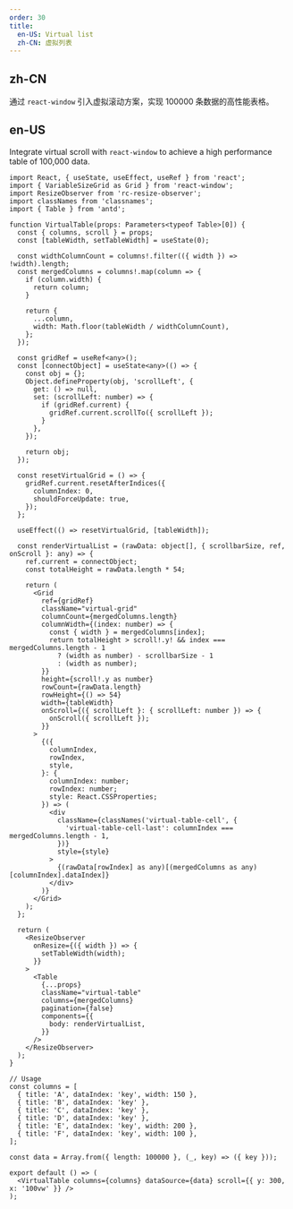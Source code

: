 ```yaml
---
order: 30
title:
  en-US: Virtual list
  zh-CN: 虚拟列表
---
```


## zh-CN

通过 `react-window` 引入虚拟滚动方案，实现 100000 条数据的高性能表格。

## en-US

Integrate virtual scroll with `react-window` to achieve a high performance table of 100,000 data.

```tsx
import React, { useState, useEffect, useRef } from 'react';
import { VariableSizeGrid as Grid } from 'react-window';
import ResizeObserver from 'rc-resize-observer';
import classNames from 'classnames';
import { Table } from 'antd';

function VirtualTable(props: Parameters<typeof Table>[0]) {
  const { columns, scroll } = props;
  const [tableWidth, setTableWidth] = useState(0);

  const widthColumnCount = columns!.filter(({ width }) => !width).length;
  const mergedColumns = columns!.map(column => {
    if (column.width) {
      return column;
    }

    return {
      ...column,
      width: Math.floor(tableWidth / widthColumnCount),
    };
  });

  const gridRef = useRef<any>();
  const [connectObject] = useState<any>(() => {
    const obj = {};
    Object.defineProperty(obj, 'scrollLeft', {
      get: () => null,
      set: (scrollLeft: number) => {
        if (gridRef.current) {
          gridRef.current.scrollTo({ scrollLeft });
        }
      },
    });

    return obj;
  });

  const resetVirtualGrid = () => {
    gridRef.current.resetAfterIndices({
      columnIndex: 0,
      shouldForceUpdate: true,
    });
  };

  useEffect(() => resetVirtualGrid, [tableWidth]);

  const renderVirtualList = (rawData: object[], { scrollbarSize, ref, onScroll }: any) => {
    ref.current = connectObject;
    const totalHeight = rawData.length * 54;

    return (
      <Grid
        ref={gridRef}
        className="virtual-grid"
        columnCount={mergedColumns.length}
        columnWidth={(index: number) => {
          const { width } = mergedColumns[index];
          return totalHeight > scroll!.y! && index === mergedColumns.length - 1
            ? (width as number) - scrollbarSize - 1
            : (width as number);
        }}
        height={scroll!.y as number}
        rowCount={rawData.length}
        rowHeight={() => 54}
        width={tableWidth}
        onScroll={({ scrollLeft }: { scrollLeft: number }) => {
          onScroll({ scrollLeft });
        }}
      >
        {({
          columnIndex,
          rowIndex,
          style,
        }: {
          columnIndex: number;
          rowIndex: number;
          style: React.CSSProperties;
        }) => (
          <div
            className={classNames('virtual-table-cell', {
              'virtual-table-cell-last': columnIndex === mergedColumns.length - 1,
            })}
            style={style}
          >
            {(rawData[rowIndex] as any)[(mergedColumns as any)[columnIndex].dataIndex]}
          </div>
        )}
      </Grid>
    );
  };

  return (
    <ResizeObserver
      onResize={({ width }) => {
        setTableWidth(width);
      }}
    >
      <Table
        {...props}
        className="virtual-table"
        columns={mergedColumns}
        pagination={false}
        components={{
          body: renderVirtualList,
        }}
      />
    </ResizeObserver>
  );
}

// Usage
const columns = [
  { title: 'A', dataIndex: 'key', width: 150 },
  { title: 'B', dataIndex: 'key' },
  { title: 'C', dataIndex: 'key' },
  { title: 'D', dataIndex: 'key' },
  { title: 'E', dataIndex: 'key', width: 200 },
  { title: 'F', dataIndex: 'key', width: 100 },
];

const data = Array.from({ length: 100000 }, (_, key) => ({ key }));

export default () => (
  <VirtualTable columns={columns} dataSource={data} scroll={{ y: 300, x: '100vw' }} />
);
```

<style>
  .virtual-table .ant-table-container:before,
  .virtual-table .ant-table-container:after {
    display: none;
  }
  .virtual-table-cell {
    box-sizing: border-box;
    padding: 16px;
    border-bottom: 1px solid #e8e8e8;
    background: #FFF;
  }
 [data-theme="dark"]  .virtual-table-cell {
    box-sizing: border-box;
    padding: 16px;
    border-bottom: 1px solid #303030;
    background: #141414;
  }

</style>
